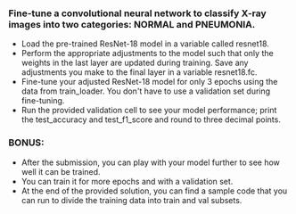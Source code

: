 ### Fine-tune a convolutional neural network to classify X-ray images into two categories: NORMAL and PNEUMONIA.
- Load the pre-trained ResNet-18 model in a variable called resnet18.
- Perform the appropriate adjustments to the model such that only the weights in the last layer are updated during training. Save any adjustments you make to the final layer in a variable resnet18.fc.
- Fine-tune your adjusted ResNet-18 model for only 3 epochs using the data from train_loader. You don't have to use a validation set during fine-tuning. 
- Run the provided validation cell to see your model performance; print the test_accuracy and test_f1_score and round to three decimal points.

### BONUS: 
- After the submission, you can play with your model further to see how well it can be trained. 
- You can train it for more epochs and with a validation set. 
- At the end of the provided solution, you can find a sample code that you can run to divide the training data into train and val subsets.